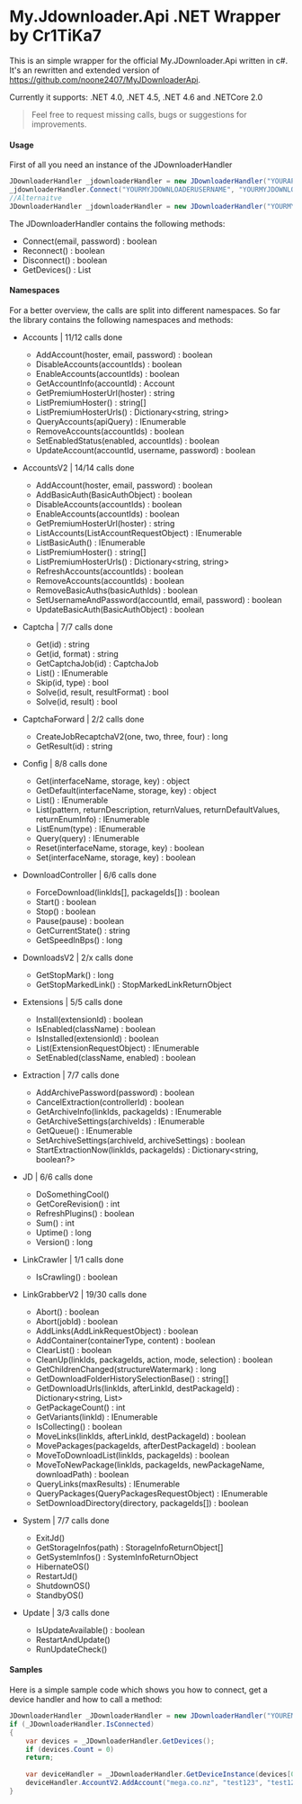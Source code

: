 # My.Jdownloader.Api .NET Wrapper by Cr1TiKa7

This is an simple wrapper for the official My.JDownloader.Api written in c#.
It's an rewritten and extended version of https://github.com/noone2407/MyJDownloaderApi.

Currently it supports: .NET 4.0, .NET 4.5, .NET 4.6 and .NETCore 2.0

> Feel free to request missing calls, bugs or suggestions for improvements.

#### Usage

First of all you need an instance of the JDownloaderHandler
``` c#
JDownloaderHandler _jdownloaderHandler = new JDownloaderHandler("YOURAPPKEY");
_jdownloaderHandler.Connect("YOURMYJDOWNLOADERUSERNAME", "YOURMYJDOWNLOADERPASSWORD");
//Alternaitve
JDownloaderHandler _jdownloaderHandler = new JDownloaderHandler("YOURMYJDOWNLOADERUSERNAME", "YOURMYJDOWNLOADERPASSWORD", "YOURAPPKEY");
```

The JDownloaderHandler contains the following methods:
- Connect(email, password) : boolean
- Reconnect() : boolean
- Disconnect() : boolean
- GetDevices() : List<DeviceObject>

#### Namespaces

For a better overview, the calls are split into different namespaces.
So far the library contains the following namespaces and methods:

- Accounts | 11/12 calls done
	- AddAccount(hoster, email, password) : boolean
    - DisableAccounts(accountIds) : boolean
    - EnableAccounts(accountIds) : boolean
	- GetAccountInfo(accountId) : Account
	- GetPremiumHosterUrl(hoster) : string
	- ListPremiumHoster() : string[]
    - ListPremiumHosterUrls() : Dictionary<string, string>
	- QueryAccounts(apiQuery) : IEnumerable<Account>
	- RemoveAccounts(accountIds) : boolean 
	- SetEnabledStatus(enabled, accountIds) : boolean 
	- UpdateAccount(accountId, username, password) : boolean
	
- AccountsV2 | 14/14 calls done
    - AddAccount(hoster, email, password) : boolean
	- AddBasicAuth(BasicAuthObject) : boolean
    - DisableAccounts(accountIds) : boolean
    - EnableAccounts(accountIds) : boolean
	- GetPremiumHosterUrl(hoster) : string
    - ListAccounts(ListAccountRequestObject) : IEnumerable<ListAccountResponseObject>
	- ListBasicAuth() : IEnumerable<ListBasicAuthResponseObject>
	- ListPremiumHoster() : string[]
    - ListPremiumHosterUrls() : Dictionary<string, string>
    - RefreshAccounts(accountIds) : boolean
    - RemoveAccounts(accountIds) : boolean
	- RemoveBasicAuths(basicAuthIds) : boolean
    - SetUsernameAndPassword(accountId, email, password) : boolean
	- UpdateBasicAuth(BasicAuthObject) : boolean
	
- Captcha | 7/7 calls done
	- Get(id) : string
	- Get(id, format) : string
	- GetCaptchaJob(id) : CaptchaJob
	- List() : IEnumerable<CaptchaJob>
	- Skip(id, type) : bool
	- Solve(id, result, resultFormat) : bool
	- Solve(id, result) : bool
	
- CaptchaForward | 2/2 calls done
	- CreateJobRecaptchaV2(one, two, three, four) : long
	- GetResult(id) : string

- Config | 8/8 calls done
	- Get(interfaceName, storage, key) : object
	- GetDefault(interfaceName, storage, key) : object
	- List() : IEnumerable<AdvancedConfigApiEntry>
	- List(pattern, returnDescription, returnValues, returnDefaultValues, returnEnumInfo) : IEnumerable<AdvancedConfigApiEntry>
	- ListEnum(type) : IEnumerable<EnumOption>
	- Query(query) : IEnumerable<AdvancedConfigApiEntry>
	- Reset(interfaceName, storage, key) : boolean
	- Set(interfaceName, storage, key) : boolean
	
- DownloadController | 6/6 calls done
	- ForceDownload(linkIds[], packageIds[]) : boolean
    - Start() : boolean
    - Stop() : boolean
    - Pause(pause) : boolean
    - GetCurrentState() : string
	- GetSpeedInBps() : long

- DownloadsV2 | 2/x calls done
	- GetStopMark() : long
	- GetStopMarkedLink() : StopMarkedLinkReturnObject
	
- Extensions | 5/5 calls done
	- Install(extensionId) : boolean
	- IsEnabled(className) : boolean
	- IsInstalled(extensionId) : boolean
	- List(ExtensionRequestObject) : IEnumerable<ExtensionResponseObject>
	- SetEnabled(className, enabled) : boolean

- Extraction | 7/7 calls done
	- AddArchivePassword(password) : boolean
	- CancelExtraction(controllerId) : boolean
	- GetArchiveInfo(linkIds, packageIds) : IEnumerable<ArchiveStatus>
	- GetArchiveSettings(archiveIds) : IEnumerable<ArchiveSettings>
	- GetQueue() : IEnumerable<ArchiveStatus>
	- SetArchiveSettings(archiveId, archiveSettings) : boolean
	- StartExtractionNow(linkIds, packageIds) : Dictionary<string, boolean?>

- JD | 6/6 calls done
	- DoSomethingCool()
	- GetCoreRevision() : int
	- RefreshPlugins() : boolean
	- Sum() : int
	- Uptime() : long
	- Version() : long
	
- LinkCrawler | 1/1 calls done
    - IsCrawling() : boolean
    
- LinkGrabberV2 | 19/30 calls done
	- Abort() : boolean
	- Abort(jobId) : boolean
    - AddLinks(AddLinkRequestObject) : boolean
    - AddContainer(containerType, content) : boolean
    - ClearList() : boolean
	- CleanUp(linkIds, packageIds, action, mode, selection) : boolean
	- GetChildrenChanged(structureWatermark) : long
	- GetDownloadFolderHistorySelectionBase() : string[]
	- GetDownloadUrls(linkIds, afterLinkId, destPackageId) : Dictionary<string, List<long>>
    - GetPackageCount() : int
	- GetVariants(linkId) : IEnumerable<GetVariantsReturnObject>
    - IsCollecting() : boolean
	- MoveLinks(linkIds, afterLinkId, destPackageId) : boolean
	- MovePackages(packageIds, afterDestPackageId) : boolean
	- MoveToDownloadList(linkIds, packageIds) : boolean
	- MoveToNewPackage(linkIds, packageIds, newPackageName, downloadPath) : boolean
    - QueryLinks(maxResults) : IEnumerable<QueryLinksResponseObject>
	- QueryPackages(QueryPackagesRequestObject) : IEnumerable<QueryPackagesResponseObject>
	- SetDownloadDirectory(directory, packageIds[]) : boolean
	
- System | 7/7 calls done
    - ExitJd()
	- GetStorageInfos(path) : StorageInfoReturnObject[]
	- GetSystemInfos() : SystemInfoReturnObject
	- HibernateOS()
	- RestartJd()
	- ShutdownOS()
	- StandbyOS()

- Update | 3/3 calls done
	- IsUpdateAvailable() : boolean
	- RestartAndUpdate()
	- RunUpdateCheck()

#### Samples

Here is a simple sample code which shows you how to connect, get a device handler and how to call a method:

``` c#
JDownloaderHandler _JDownloaderHandler = new JDownloaderHandler("YOUREMAIL","YOURPASSWORD", "YOURAPPKEY");
if (_JDownloaderHandler.IsConnected)
{
    var devices = _JDownloaderHandler.GetDevices();
    if (devices.Count = 0)
    return;
    
    var deviceHandler = _JDownloaderHandler.GetDeviceInstance(devices[0]);
    deviceHandler.AccountV2.AddAccount("mega.co.nz", "test123", "test123");
}
``` 